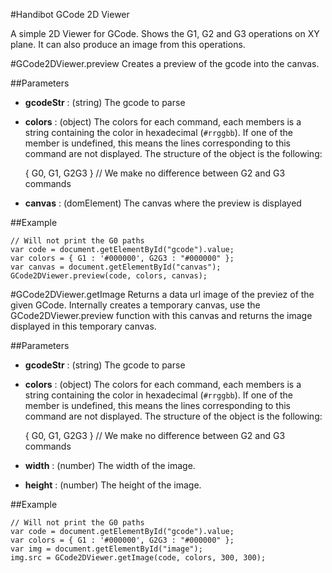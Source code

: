 #Handibot GCode 2D Viewer

A simple 2D Viewer for GCode. Shows the G1, G2 and G3 operations on XY plane.
It can also produce an image from this operations.

#GCode2DViewer.preview
Creates a preview of the gcode into the canvas.

##Parameters
* **gcodeStr** : (string) The gcode to parse
* **colors** : (object) The colors for each command, each members is a string
containing the color in hexadecimal (`#rrggbb`). If one of the member is
undefined, this means the lines corresponding to this command are not displayed.
The structure of the object is the following:

    { G0, G1, G2G3 }  // We make no difference between G2 and G3 commands

* **canvas** : (domElement) The canvas where the preview is displayed

##Example

    // Will not print the G0 paths
    var code = document.getElementById("gcode").value;
    var colors = { G1 : '#000000', G2G3 : "#000000" };
    var canvas = document.getElementById("canvas");
    GCode2DViewer.preview(code, colors, canvas);

#GCode2DViewer.getImage
Returns a data url image of the previez of the given GCode. Internally creates
a temporary canvas, use the GCode2DViewer.preview function with this canvas
and returns the image displayed in this temporary canvas.

##Parameters
* **gcodeStr** : (string) The gcode to parse
* **colors** : (object) The colors for each command, each members is a string
containing the color in hexadecimal (`#rrggbb`). If one of the member is
undefined, this means the lines corresponding to this command are not displayed.
The structure of the object is the following:

    { G0, G1, G2G3 }  // We make no difference between G2 and G3 commands

* **width** : (number) The width of the image.
* **height** : (number) The height of the image.

##Example

    // Will not print the G0 paths
    var code = document.getElementById("gcode").value;
    var colors = { G1 : '#000000', G2G3 : "#000000" };
    var img = document.getElementById("image");
    img.src = GCode2DViewer.getImage(code, colors, 300, 300);


